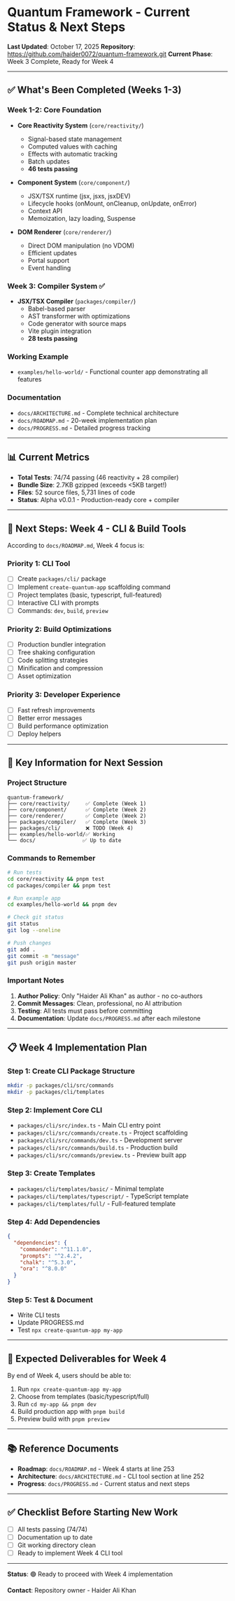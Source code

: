 # Quantum Framework - Current Status & Next Steps

**Last Updated**: October 17, 2025
**Repository**: https://github.com/haider0072/quantum-framework.git
**Current Phase**: Week 3 Complete, Ready for Week 4

---

## ✅ What's Been Completed (Weeks 1-3)

### Week 1-2: Core Foundation
- **Core Reactivity System** (`core/reactivity/`)
  - Signal-based state management
  - Computed values with caching
  - Effects with automatic tracking
  - Batch updates
  - **46 tests passing**

- **Component System** (`core/component/`)
  - JSX/TSX runtime (jsx, jsxs, jsxDEV)
  - Lifecycle hooks (onMount, onCleanup, onUpdate, onError)
  - Context API
  - Memoization, lazy loading, Suspense

- **DOM Renderer** (`core/renderer/`)
  - Direct DOM manipulation (no VDOM)
  - Efficient updates
  - Portal support
  - Event handling

### Week 3: Compiler System ✅
- **JSX/TSX Compiler** (`packages/compiler/`)
  - Babel-based parser
  - AST transformer with optimizations
  - Code generator with source maps
  - Vite plugin integration
  - **28 tests passing**

### Working Example
- `examples/hello-world/` - Functional counter app demonstrating all features

### Documentation
- `docs/ARCHITECTURE.md` - Complete technical architecture
- `docs/ROADMAP.md` - 20-week implementation plan
- `docs/PROGRESS.md` - Detailed progress tracking

---

## 📊 Current Metrics

- **Total Tests**: 74/74 passing (46 reactivity + 28 compiler)
- **Bundle Size**: 2.7KB gzipped (exceeds <5KB target!)
- **Files**: 52 source files, 5,731 lines of code
- **Status**: Alpha v0.0.1 - Production-ready core + compiler

---

## 🎯 Next Steps: Week 4 - CLI & Build Tools

According to `docs/ROADMAP.md`, Week 4 focus is:

### Priority 1: CLI Tool
- [ ] Create `packages/cli/` package
- [ ] Implement `create-quantum-app` scaffolding command
- [ ] Project templates (basic, typescript, full-featured)
- [ ] Interactive CLI with prompts
- [ ] Commands: `dev`, `build`, `preview`

### Priority 2: Build Optimizations
- [ ] Production bundler integration
- [ ] Tree shaking configuration
- [ ] Code splitting strategies
- [ ] Minification and compression
- [ ] Asset optimization

### Priority 3: Developer Experience
- [ ] Fast refresh improvements
- [ ] Better error messages
- [ ] Build performance optimization
- [ ] Deploy helpers

---

## 🔑 Key Information for Next Session

### Project Structure
```
quantum-framework/
├── core/reactivity/     ✅ Complete (Week 1)
├── core/component/      ✅ Complete (Week 2)
├── core/renderer/       ✅ Complete (Week 2)
├── packages/compiler/   ✅ Complete (Week 3)
├── packages/cli/        ❌ TODO (Week 4)
├── examples/hello-world/✅ Working
└── docs/               ✅ Up to date
```

### Commands to Remember
```bash
# Run tests
cd core/reactivity && pnpm test
cd packages/compiler && pnpm test

# Run example app
cd examples/hello-world && pnpm dev

# Check git status
git status
git log --oneline

# Push changes
git add .
git commit -m "message"
git push origin master
```

### Important Notes
1. **Author Policy**: Only "Haider Ali Khan" as author - no co-authors
2. **Commit Messages**: Clean, professional, no AI attribution
3. **Testing**: All tests must pass before committing
4. **Documentation**: Update `docs/PROGRESS.md` after each milestone

---

## 📋 Week 4 Implementation Plan

### Step 1: Create CLI Package Structure
```bash
mkdir -p packages/cli/src/commands
mkdir -p packages/cli/templates
```

### Step 2: Implement Core CLI
- `packages/cli/src/index.ts` - Main CLI entry point
- `packages/cli/src/commands/create.ts` - Project scaffolding
- `packages/cli/src/commands/dev.ts` - Development server
- `packages/cli/src/commands/build.ts` - Production build
- `packages/cli/src/commands/preview.ts` - Preview built app

### Step 3: Create Templates
- `packages/cli/templates/basic/` - Minimal template
- `packages/cli/templates/typescript/` - TypeScript template
- `packages/cli/templates/full/` - Full-featured template

### Step 4: Add Dependencies
```json
{
  "dependencies": {
    "commander": "^11.1.0",
    "prompts": "^2.4.2",
    "chalk": "^5.3.0",
    "ora": "^8.0.0"
  }
}
```

### Step 5: Test & Document
- Write CLI tests
- Update PROGRESS.md
- Test `npx create-quantum-app my-app`

---

## 🚀 Expected Deliverables for Week 4

By end of Week 4, users should be able to:
1. Run `npx create-quantum-app my-app`
2. Choose from templates (basic/typescript/full)
3. Run `cd my-app && pnpm dev`
4. Build production app with `pnpm build`
5. Preview build with `pnpm preview`

---

## 📚 Reference Documents

- **Roadmap**: `docs/ROADMAP.md` - Week 4 starts at line 253
- **Architecture**: `docs/ARCHITECTURE.md` - CLI tool section at line 252
- **Progress**: `docs/PROGRESS.md` - Current status and next steps

---

## ✅ Checklist Before Starting New Work

- [ ] All tests passing (74/74)
- [ ] Documentation up to date
- [ ] Git working directory clean
- [ ] Ready to implement Week 4 CLI tool

---

**Status**: 🟢 Ready to proceed with Week 4 implementation

**Contact**: Repository owner - Haider Ali Khan
